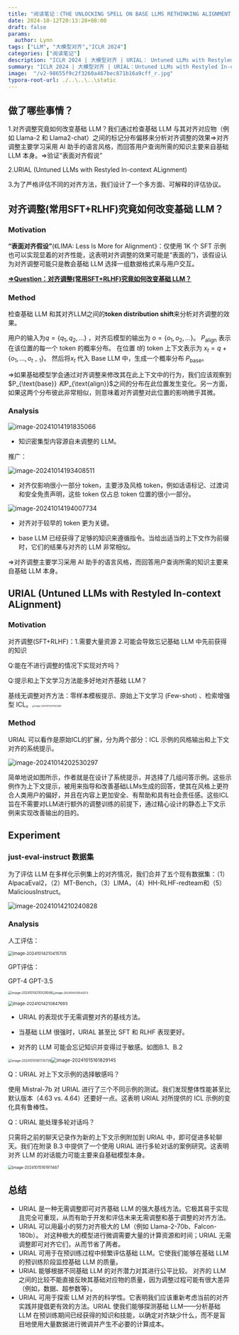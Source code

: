 ```yaml
---
title: "阅读笔记：《THE UNLOCKING SPELL ON BASE LLMS RETHINKING ALIGNMENT VIA IN-CONTEXT LEARNING》"
date: 2024-10-12T20:13:28+08:00
draft: false 
params: 
  author: Lynn
tags: ["LLM", "大模型对齐","ICLR 2024"]
categories: ["阅读笔记"]
description: "ICLR 2024 | 大模型对齐 | URIAL： Untuned LLMs with Restyled In-context ALignment（未调优LLM与重新风格化的上下文对齐）"
summary: "ICLR 2024 | 大模型对齐 | URIAL：Untuned LLMs with Restyled In-context ALignment（未调优LLM与重新风格化的上下文对齐）"
image:  "/v2-98655f9c2f3260a467bec871b16a9cff_r.jpg"
typora-root-url: ./..\..\..\static
---
```




## 做了哪些事情？

1.对齐调整究竟如何改变基础 LLM？我们通过检查基础 LLM 与其对齐对应物（例如 Llama-2 和 Llama2-chat）之间的标记分布偏移来分析对齐调整的效果=>对齐调整主要学习采用 AI 助手的语言风格，而回答用户查询所需的知识主要来自基础 LLM 本身。=>验证“表面对齐假说”

2.URIAL (Untuned LLMs with Restyled In-context ALignment)

3.为了严格评估不同的对齐方法，我们设计了一个多方面、可解释的评估协议。

## 对齐调整(常用SFT+RLHF)究竟如何改变基础 LLM？

### Motivation

**“表面对齐假设”**(《LIMA: Less Is More for Alignment》：仅使用 1K 个 SFT 示例也可以实现显着的对齐性能，这表明对齐调整的效果可能是“表面的”)，该假设认为对齐调整可能只是教会基础 LLM 选择一组数据格式来与用户交互。

**<u>=>Question：对齐调整(常用SFT+RLHF)究竟如何改变基础 LLM？</u>**

### Method

检查基础 LLM 和其对齐LLM之间的**token distribution shift**来分析对齐调整的效果。

用户的输入为$q = \{q_1, q_2, \dots\}$ ，对齐后模型的输出为 $o = \{o_1, o_2, \dots\}$。  $P_{\text{align}}$ 表示在该位置的每一个 token 的概率分布。  在位置 $t$的 token 上下文表示为 $x_t = q + \{o_1, \dots, o_{t-1}\}$。 然后将$x_t$ 代入 Base LLM 中，生成一个概率分布 $P_{\text{base}}$。

=>如果基础模型学会通过对齐调整来修改其在此上下文中的行为，我们应该观察到 $P_{\text{base}} $和$P_{\text{align}}$之间的分布在此位置发生变化。另一方面，如果这两个分布彼此非常相似，则意味着对齐调整对此位置的影响微乎其微。

### Analysis

![image-20241014191835066](/image-20241014191835066.png)

- 知识密集型内容源自未调整的 LLM。


推广：

![image-20241014193408511](/image-20241014193408511.png)

- 对齐仅影响很小一部分 token，主要涉及风格 token，例如话语标记、过渡词和安全免责声明，这些 token 仅占总 token 位置的很小一部分。


![image-20241014194007734](/image-20241014194007734.png)

- 对齐对于较早的 token 更为关键。


- base LLM 已经获得了足够的知识来遵循指令。当给出适当的上下文作为前缀时，它们的结果与对齐的 LLM 非常相似。


=>对齐调整主要学习采用 AI 助手的语言风格，而回答用户查询所需的知识主要来自基础 LLM 本身。

## URIAL  (Untuned LLMs with Restyled In-context ALignment)

### Motivation

对齐调整(SFT+RLHF)：1.需要大量资源 2.可能会导致忘记基础 LLM 中先前获得的知识

Q:能在不进行调整的情况下实现对齐吗？

Q:提示和上下文学习方法能多好地对齐基础 LLM？

基线无调整对齐方法：零样本模板提示、原始上下文学习 (Few-shot) 、检索增强型 ICL。<img src="/image-20241014210043982.png" alt="image-20241014210043982" style="zoom:33%;" />

### Method

URIAL 可以看作是原始ICL的扩展，分为两个部分：ICL 示例的风格输出和上下文对齐的系统提示。

![image-20241014202530297](/image-20241014202530297.png)

简单地说如图所示，作者就是在设计了系统提示，并选择了几组问答示例。这些示例作为上下文提示，被用来指导和改善基础LLMs生成的回答，使其在风格上更符合人类用户的偏好，并且在内容上更加安全、有帮助和具有社会责任感。这些ICL旨在不需要对LLM进行额外的调整训练的前提下，通过精心设计的静态上下文示例来实现改善输出的目的。

## Experiment

### just-eval-instruct 数据集

为了评估 LLM 在多样化示例集上的对齐情况，我们合并了五个现有数据集：（1）AlpacaEval2，（2）MT-Bench，（3）LIMA，（4）HH-RLHF-redteam和（5）MaliciousInstruct。

![image-20241014210240828](/image-20241014210240828.png)

### Analysis

人工评估：

<img src="/image-20241014210415705.png" alt="image-20241014210415705" style="zoom: 67%;" />

GPT评估：

GPT-4                                                                                         GPT-3.5

<img src="/image-20241014210529046.png" alt="image-20241014210529046" style="zoom:50%;" /><img src="/image-20241014210543573.png" alt="image-20241014210543573" style="zoom: 40%;" />

<img src="/image-20241014210847693.png" alt="image-20241014210847693" style="zoom:67%;" />

- URIAL 的表现优于无需调整对齐的基线方法。

- 当基础 LLM 很强时，URIAL 甚至比 SFT 和 RLHF 表现更好。

- 对齐的 LLM 可能会忘记知识并变得过于敏感。如图B.1、B.2

<img src="/image-20241015161735736.png" alt="image-20241015161735736" style="zoom: 50%;" /><img src="/image-20241015161829145.png" alt="image-20241015161829145" style="zoom:75%;" />

Q：URIAL 对上下文示例的选择敏感吗？

使用 Mistral-7b 对 URIAL 进行了三个不同示例的测试。我们发现整体性能甚至比默认版本（4.63 vs. 4.64）还要好一点。这表明 URIAL 对所提供的 ICL 示例的变化具有鲁棒性。

Q：URIAL 能处理多轮对话吗？

只需将之前的聊天记录作为新的上下文示例附加到 URIAL 中，即可促进多轮聊天。我们在附录 B.3 中提供了一个使用 URIAL 进行多轮对话的案例研究。这表明对齐 LLM 的对话能力可能主要来自基础模型本身。

<img src="/image-20241015161911467.png" alt="image-20241015161911467" style="zoom:60%;" />

## 总结

-  URIAL 是一种无需调整即可对齐基础 LLM 的强大基线方法。它极其易于实现且完全可重现，从而有助于开发和评估未来无需调整和基于调整的对齐方法。
-  URIAL 可以用最小的努力对齐极大的 LM（例如 Llama-2-70b、Falcon-180b）。 对这种极大的模型进行微调需要大量的计算资源和时间；URIAL 无需调整即可对齐它们，从而节省了两者。
-  URIAL 可用于在预训练过程中频繁评估基础 LLM。它使我们能够在基础 LLM 的预训练阶段监控基础 LLM 的质量。 
-  URIAL 能够根据不同基础 LLM 的对齐潜力对其进行公平比较。 对齐的 LLM 之间的比较不能直接反映其基础对应物的质量，因为调整过程可能有很大差异（例如，数据、超参数等）。
-  URIAL 可用于探索 LLM 对齐的科学性。它表明我们应该重新考虑当前的对齐实践并提倡更有效的方法。URIAL 使我们能够探测基础 LLM——分析基础 LLM 在预训练期间已经获得的知识和技能，以确定对齐缺少什么，而不是盲目地使用大量数据进行微调并产生不必要的计算成本。